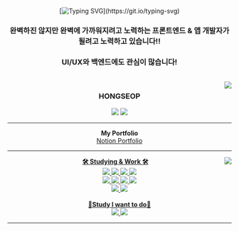 <br><br>

<div align=center>

[![Typing SVG](https://readme-typing-svg.demolab.com?font=Fira+Code&size=30&pause=1000&color=81BEF7&center=true&width=435&lines=WELCOME%2C+MY+Github.;)](https://git.io/typing-svg)

### 완벽하진 않지만 완벽에 가까워지려고 노력하는 프론트엔드 & 앱 개발자가 될려고 노력하고 있습니다!!

### UI/UX와 백엔드에도 관심이 많습니다!
<br>
<img align="right" src="https://github-readme-stats.vercel.app/api?username=junghongseop&theme=dracula&exclude_repo=Computer-Science-Engineering&layout=compact&langs_count=10"/>

### HONGSEOP

<a href="https://www.instagram.com/wjd_ghdtjq/" target="_blank"><img src="https://img.shields.io/badge/@wjd_ghdtjq-E4405F?style=flat-square-badge&logo=Instagram&logoColor=white"></a>
<img src="https://img.shields.io/badge/dev.widghdtjq@gmail.com-EA4335?style=flat-square-badge&logo=gmail&logoColor=white">

---

<div align="center">
<b>My Portfolio</b>
<div align="center">
<a href="https://sassy-cloth-fbe.notion.site/e122a715530f452998b15be52a20689b" target="_blank"> Notion Portfolio
</div>

---

<div align="left">
<img align="right" src="https://github-readme-stats.vercel.app/api/top-langs/?username=junghongseop&theme=dracula&exclude_repo=Computer-Science-Engineering&layout=compact&langs_count=10"/>
<div align="center">  
<b>🛠 Studying & Work 🛠</b>
</div>
<div align="center">
<img src="https://img.shields.io/badge/Node.js-339933.svg?style=flat-square-badge&logo=Node.js&logoColor=white">
<img src="https://img.shields.io/badge/Flutter-02569B.svg?style=flat-square-badge&logo=Flutter&logoColor=white">
<img src="https://img.shields.io/badge/MySQL-4479A1.svg?style=flat-square-badge&logo=MySQL&logoColor=white">
<img src="https://img.shields.io/badge/JavaScript-F7DF1E.svg?style=flat-square-badge&logo=JavaScript&logoColor=white"><br>
<img src="https://img.shields.io/badge/React-61DAFB.svg?style=flat-square-badge&logo=React&logoColor=white">
<img src="https://img.shields.io/badge/Dart-0175C2?style=flat-square-badge&logo=Dart&logoColor=white">
<img src="https://img.shields.io/badge/Kotlin-7F52FF?style=flat-square-badge&logo=Kotlin&logoColor=white">
<img src="https://img.shields.io/badge/Next.js-000000?style=flat-square-badge&logo=Next.js&logoColor=white"><br>
<img src="https://img.shields.io/badge/TypeScript-3178C6?style=flat-square-badge&logo=TypeScript&logoColor=white">
<img src="https://img.shields.io/badge/React Native-61DAFB?style=flat-square-badge&logo=React&logoColor=white">
</div>

<div align="center">
  <br/>
<b>📖Study I want to do📖</b>
</div>
<div align="center">
<img src="https://img.shields.io/badge/Xcode-147EFB?style=flat-square-badge&logo=Xcode&logoColor=white">
<img src="https://img.shields.io/badge/Swift-F05138?style=flat-square-badge&logo=Swift&logoColor=white">
</div>

---

